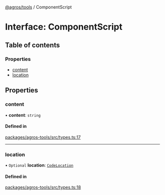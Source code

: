 [@agros/tools](../index.md) / ComponentScript

# Interface: ComponentScript

## Table of contents

### Properties

- [content](ComponentScript.md#content)
- [location](ComponentScript.md#location)

## Properties

### <a id="content" name="content"></a> content

• **content**: `string`

#### Defined in

[packages/agros-tools/src/types.ts:17](https://github.com/agrosjs/agros/blob/b4c49b1/packages/agros-tools/src/types.ts#L17)

___

### <a id="location" name="location"></a> location

• `Optional` **location**: [`CodeLocation`](CodeLocation.md)

#### Defined in

[packages/agros-tools/src/types.ts:18](https://github.com/agrosjs/agros/blob/b4c49b1/packages/agros-tools/src/types.ts#L18)
